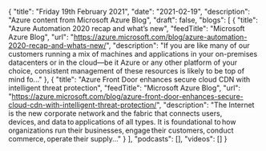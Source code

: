 {
  "title": "Friday 19th February 2021",
  "date": "2021-02-19",
  "description": "Azure content from Microsoft Azure Blog",
  "draft": false,
  "blogs": [
    {
      "title": "Azure Automation 2020 recap and what’s new",
      "feedTitle": "Microsoft Azure Blog",
      "url": "https://azure.microsoft.com/blog/azure-automation-2020-recap-and-whats-new/",
      "description": "If you are like many of our customers running a mix of machines and applications in your on-premises datacenters or in the cloud—be it Azure or any other platform of your choice, consistent management of these resources is likely to be top of mind fo..."
    },
    {
      "title": "Azure Front Door enhances secure cloud CDN with intelligent threat protection",
      "feedTitle": "Microsoft Azure Blog",
      "url": "https://azure.microsoft.com/blog/azure-front-door-enhances-secure-cloud-cdn-with-intelligent-threat-protection/",
      "description": "The Internet is the new corporate network and the fabric that connects users, devices, and data to applications of all types. It is foundational to how organizations run their businesses, engage their customers, conduct commerce, operate their supply..."
    }
  ],
  "podcasts": [],
  "videos": []
}